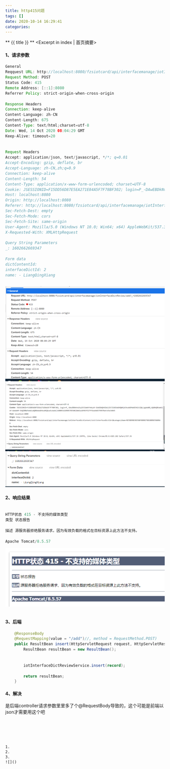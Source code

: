 ```yaml
---
title: http415问题
tags: []
date: 2020-10-14 16:29:41
categories:
---
```

** {{ title }} ** <Excerpt in index | 首页摘要>


<!-- more -->

#### 1、请求参数

```java
General
Reqquest URL: http://localhost:8080/fzsiotcard/api/interfacemanage/iotInterfaceDictReview/add?_=1602662669347
Request Method: POST
Status Code: 415 
Remote Address: [::1]:8080
Referrer Policy: strict-origin-when-cross-origin

Response Headers
Connection: keep-alive
Content-Language: zh-CN
Content-Length: 675
Content-Type: text/html;charset=utf-8
Date: Wed, 14 Oct 2020 08:04:29 GMT
Keep-Alive: timeout=20


Request Headers
Accept: application/json, text/javascript, */*; q=0.01
Accept-Encoding: gzip, deflate, br
Accept-Language: zh-CN,zh;q=0.9
Connection: keep-alive
Content-Length: 54
Content-Type: application/x-www-form-urlencoded; charset=UTF-8
Cookie: JSESSIONID=F15DD56D87E5EA271E84A5F7F78BF302; login=P_-DAwEBDkNvb2tpZVJlbWVtYmVyAf-EAAEDAQhNZW1iZXJJZAEEAAEHQWNjb3VudAEMAAEEVGltZQH_hgAAABD_hQUBAQRUaW1lAf-GAAAAHf-EAQIBBWFkbWluAQ8BAAAADtbw0KQ6weScAeAA|1600051620985785500|8b02a18f03f527ff1ba9d83799970afc65e34045
Host: localhost:8080
Origin: http://localhost:8080
Referer: http://localhost:8080/fzsiotcard/api/interfacemanage/iotInterfaceDictContent/init?interfaceDictId=2&categoryName=%E5%B9%B3%E5%8F%B0%E7%B1%BB%E5%88%AB
Sec-Fetch-Dest: empty
Sec-Fetch-Mode: cors
Sec-Fetch-Site: same-origin
User-Agent: Mozilla/5.0 (Windows NT 10.0; Win64; x64) AppleWebKit/537.36 (KHTML, like Gecko) Chrome/85.0.4183.102 Safari/537.36
X-Requested-With: XMLHttpRequest

Query String Parameters
_: 1602662669347

Form data
dictContentId: 
interfaceDictId: 2
name: - LiangQingXiang


```


```java

```
![](http415问题/http415-2.png)
![](http415问题/http415-3.png)
![](http415问题/http415-4.png)

#### 2、响应结果
```java

HTTP状态 415 - 不支持的媒体类型
类型 状态报告

描述 源服务器拒绝服务请求，因为有效负载的格式在目标资源上此方法不支持。

Apache Tomcat/8.5.57
```
![](http415问题/http415-1.png)



```java

```
[]()

#### 3、后端


```java
    @ResponseBody
    @RequestMapping(value = "/add")//, method = RequestMethod.POST)
    public ResultBean insert(HttpServletRequest request, HttpServletResponse response, @RequestBody IotInterfaceDictReview record) {
        ResultBean resultBean = new ResultBean();


        iotInterfaceDictReviewService.insert(record);

        return resultBean;
    }
```
#### 4、解决
是后端controller请求参数里里多了个@RequestBody导致的，这个可能是前端以json才需要用这个吧  


```java

```
[]()
```




1. 
2. 
3. 
![]()